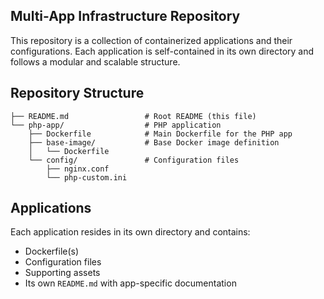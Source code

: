 ## Multi-App Infrastructure Repository

This repository is a collection of containerized applications and their configurations. Each application is self-contained in its own directory and follows a modular and scalable structure.

## Repository Structure

```
├── README.md                 # Root README (this file)
└── php-app/                  # PHP application
    ├── Dockerfile            # Main Dockerfile for the PHP app
    ├── base-image/           # Base Docker image definition
    │   └── Dockerfile
    └── config/               # Configuration files
        ├── nginx.conf
        └── php-custom.ini
```

## Applications

Each application resides in its own directory and contains:
- Dockerfile(s)
- Configuration files
- Supporting assets
- Its own `README.md` with app-specific documentation